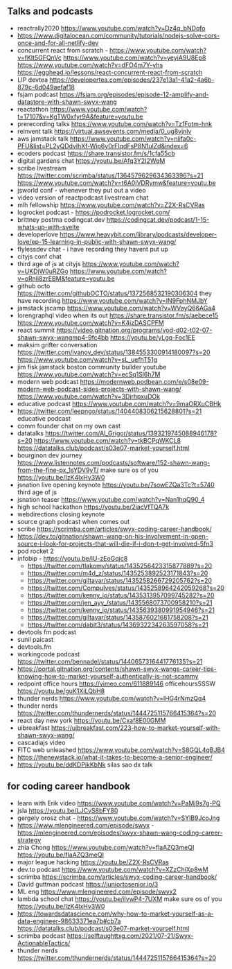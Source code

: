## Talks and podcasts

- reactrally2020 https://www.youtube.com/watch?v=Dz4q_bNDqfo
- https://www.digitalocean.com/community/tutorials/nodejs-solve-cors-once-and-for-all-netlify-dev
- concurrent react from scratch - https://www.youtube.com/watch?v=fKlt5GFQnVc https://www.youtube.com/watch?v=yeyiA9U8Ep8 https://www.youtube.com/watch?v=dFO4m7Y-yhs https://egghead.io/lessons/react-concurrent-react-from-scratch
- LIP devtea https://developertea.com/episodes/237e13a1-41a2-4a6b-879c-6d049aefaf18 
- fsjam podcast https://fsjam.org/episodes/episode-12-amplify-and-datastore-with-shawn-swyx-wang 
- reactathon https://www.youtube.com/watch?t=17107&v=KgTW0xfyr9A&feature=youtu.be
- prerecording talks https://www.youtube.com/watch?v=Tz1Fotm-hnk
- reinvent talk https://virtual.awsevents.com/media/0_ug8vjnlv
- aws jamstack talk https://www.youtube.com/watch?v=nlifa0c-PFU&list=PL2yQDdvlhXf-Wip6y0rFIqdFsP8N1ulZd&index=6
- ecoders podcast https://share.transistor.fm/s/1cfa55cb 
- digital gardens chat https://youtu.be/Afq3Y2I2WqM
- scribe livestream https://twitter.com/scrimba/status/1364579629634363396?s=21 https://www.youtube.com/watch?v=t6A0jVDRymw&feature=youtu.be
- jsworld conf - whenever they put out a video
- video version of reactpodcast livestream chat
- mlh fellowship https://www.youtube.com/watch?v=Z2X-RsCVRas
- logrocket podcast - https://podrocket.logrocket.com/
- brittney postma codingcat.dev https://codingcat.dev/podcast/1-15-whats-up-with-svelte
- developerlove https://www.heavybit.com/library/podcasts/developer-love/ep-15-learning-in-public-with-shawn-swyx-wang/
- flylessdev chat - i have recording they havent put up
- cityjs conf chat 
- third age of js at cityjs https://www.youtube.com/watch?v=UKDjW0uRZGo https://www.youtube.com/watch?v=oRnli8zrEBM&feature=youtu.be
- github octo https://twitter.com/githubOCTO/status/1372568532190306304 they have recording https://www.youtube.com/watch?v=lN9FphNMJbY
- jamstack jscamp https://www.youtube.com/watch?v=WVayQ66AGa4
- lorengraphql video when its out https://share.transistor.fm/s/aebece15 https://www.youtube.com/watch?v=K4jzDASCPFM
- react summit https://video.gitnation.org/programs/vod-d02-t02-07-shawn-swyx-wangmp4-9fc4bb https://youtu.be/yLgq-Foc1EE 
- maksim grifter conversation https://twitter.com/ivanov_dev/status/1384553300914180097?s=20 https://www.youtube.com/watch?v=sL_uefhT51g
- jim fisk jamstack boston community builder youtube https://www.youtube.com/watch?v=ecSq1Sl6h7M
- modern web podcast https://modernweb.podbean.com/e/s08e09-modern-web-podcast-sides-projects-with-shawn-wang/ https://www.youtube.com/watch?v=3DjrhpxuDOk
- educative podcast https://www.youtube.com/watch?v=9maORXuCBHk
- https://twitter.com/leepngo/status/1404408306215628801?s=21 educative podcast
- comm founder chat on my own cast
- datatalks https://twitter.com/Al_Grigor/status/1393219745088946178?s=20 https://www.youtube.com/watch?v=tkBCPqWKCL8 https://datatalks.club/podcast/s03e07-market-yourself.html
- bourginon dev journey https://www.listennotes.com/podcasts/software/152-shawn-wang-from-the-fine-px_1sYDV9yT/
make sure os of you https://youtu.be/IzK4IxHv3W0
- jsnation live opening keynote https://youtu.be/7sowEZQa3Tc?t=5740 third age of js
- jsnation teaser https://www.youtube.com/watch?v=Nan1hqQ90_4
- high school hackathon https://youtu.be/2iacVfTQA7k
- webdirections closing keynote
- source graph podcast when comes out 
- scribe https://scrimba.com/articles/swyx-coding-career-handbook/
- https://dev.to/gitnation/shawn-wang-on-his-involvement-in-open-source-i-look-for-projects-that-will-die-if-i-don-t-get-involved-5fn3
- pod rocket 2
- infobip - https://youtu.be/lU-zEoGqjc8
	- https://twitter.com/tlakomy/status/1435256423315877889?s=20
	- https://twitter.com/m4d_z/status/1435253892523171843?s=20
	- https://twitter.com/giltayar/status/1435258266729205762?s=20
	- https://twitter.com/CompuIves/status/1435258964242059268?s=20
	- https://twitter.com/kenny_io/status/1435313957099745282?s=20
	- https://twitter.com/jen_ayy_/status/1435568073700958210?s=21
	- https://twitter.com/kenny_io/status/1435639380991954946?s=21
	- https://twitter.com/giltayar/status/1435876021681758208?s=21
	- https://twitter.com/dabit3/status/1436932234263597058?s=21
- devtools fm podcast
- sunil paicast
- devtools.fm
- workingcode podcast https://twitter.com/bennadel/status/1440657316441776135?s=21
- https://portal.gitnation.org/contents/shawn-swyx-wangs-career-tips-knowing-how-to-market-yourself-authentically-is-not-scammy
- redpoint office hours https://vimeo.com/611889146 officehoursSSSW https://youtu.be/guK1XiLQbH8
- thunder nerds https://www.youtube.com/watch?v=lHG4rNmzQq4 
- thunder nerds https://twitter.com/thundernerds/status/1444725115766415364?s=20
- react day new york https://youtu.be/Cxaf8E00GMM
- uibreakfast https://uibreakfast.com/223-how-to-market-yourself-with-shawn-swyx-wang/
- cascadiajs video
- FITC web unleashed https://www.youtube.com/watch?v=S8GQL4qBJB4
- https://thenewstack.io/what-it-takes-to-become-a-senior-engineer/
- https://youtu.be/ddKDPikKbNk silas sao dx talk

## for coding career handbook

- learn with Erik video https://www.youtube.com/watch?v=PaMj9s7g-PQ 
- jsla https://youtu.be/LJCyS8bFY80
- gergely orosz chat - https://www.youtube.com/watch?v=SYlB9JcoJng
- https://www.mlengineered.com/episode/swyx - https://mlengineered.com/episodes/swyx-shawn-wang-coding-career-strategy
-  zhia Chong https://www.youtube.com/watch?v=flaAZQ3meQI https://youtu.be/flaAZQ3meQI
- major league hacking https://youtu.be/Z2X-RsCVRas
- dev.to podcast https://www.youtube.com/watch?v=XZzChiXp8wM 
- scrimba https://scrimba.com/articles/swyx-coding-career-handbook/
- David guttman podcast https://juniortosenior.io/3 
- ML eng https://www.mlengineered.com/episode/swyx2 
- lambda school chat https://youtu.be/ilvwP4-7UXM 
make sure os of you https://youtu.be/IzK4IxHv3W0
- https://towardsdatascience.com/why-how-to-market-yourself-as-a-data-engineer-98633371ea7b#cb7a https://datatalks.club/podcast/s03e07-market-yourself.html
- scrimba podcast https://selftaughttxg.com/2021/07-21/Swyx-ActionableTactics/
- thunder nerds https://twitter.com/thundernerds/status/1444725115766415364?s=20

